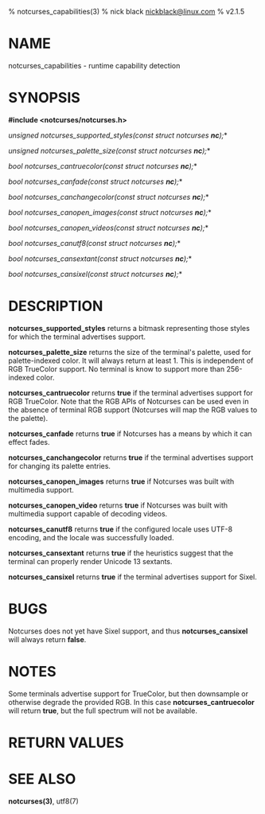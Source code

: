 % notcurses_capabilities(3)
% nick black <nickblack@linux.com>
% v2.1.5

# NAME

notcurses_capabilities - runtime capability detection

# SYNOPSIS

**#include <notcurses/notcurses.h>**

**unsigned notcurses_supported_styles(const struct notcurses* ***nc***);**

**unsigned notcurses_palette_size(const struct notcurses* ***nc***);**

**bool notcurses_cantruecolor(const struct notcurses* ***nc***);**

**bool notcurses_canfade(const struct notcurses* ***nc***);**

**bool notcurses_canchangecolor(const struct notcurses* ***nc***);**

**bool notcurses_canopen_images(const struct notcurses* ***nc***);**

**bool notcurses_canopen_videos(const struct notcurses* ***nc***);**

**bool notcurses_canutf8(const struct notcurses* ***nc***);**

**bool notcurses_cansextant(const struct notcurses* ***nc***);**

**bool notcurses_cansixel(const struct notcurses* ***nc***);**

# DESCRIPTION

**notcurses_supported_styles** returns a bitmask representing those styles
for which the terminal advertises support.

**notcurses_palette_size** returns the size of the terminal's palette, used
for palette-indexed color. It will always return at least 1. This is
independent of RGB TrueColor support. No terminal is know to support
more than 256-indexed color.

**notcurses_cantruecolor** returns **true** if the terminal advertises
support for RGB TrueColor. Note that the RGB APIs of Notcurses can be used
even in the absence of terminal RGB support (Notcurses will map the RGB
values to the palette).

**notcurses_canfade** returns **true** if Notcurses has a means by which
it can effect fades.

**notcurses_canchangecolor** returns **true** if the terminal advertises
support for changing its palette entries.

**notcurses_canopen_images** returns **true** if Notcurses was built with
multimedia support.

**notcurses_canopen_video** returns **true** if Notcurses was built with
multimedia support capable of decoding videos.

**notcurses_canutf8** returns **true** if the configured locale uses
UTF-8 encoding, and the locale was successfully loaded.

**notcurses_cansextant** returns **true** if the heuristics suggest
that the terminal can properly render Unicode 13 sextants.

**notcurses_cansixel** returns **true** if the terminal advertises
support for Sixel.

# BUGS

Notcurses does not yet have Sixel support, and thus **notcurses_cansixel**
will always return **false**.

# NOTES

Some terminals advertise support for TrueColor, but then downsample or
otherwise degrade the provided RGB. In this case **notcurses_cantruecolor**
will return **true**, but the full spectrum will not be available.

# RETURN VALUES

# SEE ALSO

**notcurses(3)**,
utf8(7)
